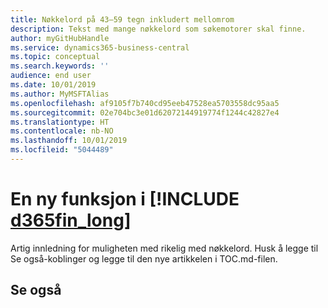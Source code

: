 ```yaml
---
title: Nøkkelord på 43–59 tegn inkludert mellomrom
description: Tekst med mange nøkkelord som søkemotorer skal finne.
author: myGitHubHandle
ms.service: dynamics365-business-central
ms.topic: conceptual
ms.search.keywords: ''
audience: end user
ms.date: 10/01/2019
ms.author: MyMSFTAlias
ms.openlocfilehash: af9105f7b740cd95eeb47528ea5703558dc95aa5
ms.sourcegitcommit: 02e704bc3e01d62072144919774f1244c42827e4
ms.translationtype: HT
ms.contentlocale: nb-NO
ms.lasthandoff: 10/01/2019
ms.locfileid: "5044489"
---
```

# <a name="a-new-capability-in-d365fin_long"></a>En ny funksjon i [!INCLUDE [d365fin_long](includes/d365fin_long_md.md)]

Artig innledning for muligheten med rikelig med nøkkelord. Husk å legge til Se også-koblinger og legge til den nye artikkelen i TOC.md-filen.  

## <a name="see-also"></a>Se også
